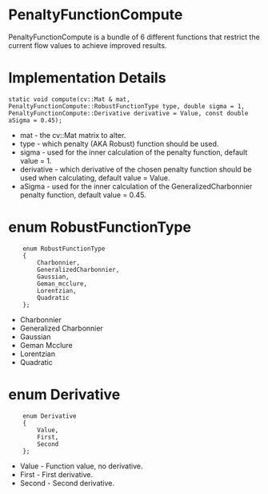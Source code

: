 # PenaltyFunctionCompute #
PenaltyFunctionCompute is a bundle of 6 different functions that restrict the current flow values to achieve improved results.

# Implementation Details #
```
static void compute(cv::Mat & mat, PenaltyFunctionCompute::RobustFunctionType type, double sigma = 1, PenaltyFunctionCompute::Derivative derivative = Value, const double aSigma = 0.45);
```
  * mat - the cv::Mat matrix to alter.
  * type - which penalty (AKA Robust) function should be used.
  * sigma - used for the inner calculation of the penalty function, default value = 1.
  * derivative - which derivative of the chosen penalty function should be used when calculating, default value = Value.
  * aSigma - used for the inner calculation of the GeneralizedCharbonnier penalty function, default value = 0.45.

# enum RobustFunctionType #
```
	enum RobustFunctionType
	{
		Charbonnier,
		GeneralizedCharbonnier,
		Gaussian,
		Geman_mcclure,
		Lorentzian,
		Quadratic
	};
```
  * Charbonnier
  * Generalized Charbonnier
  * Gaussian
  * Geman Mcclure
  * Lorentzian
  * Quadratic

# enum Derivative #
```
	enum Derivative
	{
		Value,
		First,
		Second
	};
```
  * Value - Function value, no derivative.
  * First - First derivative.
  * Second - Second derivative.